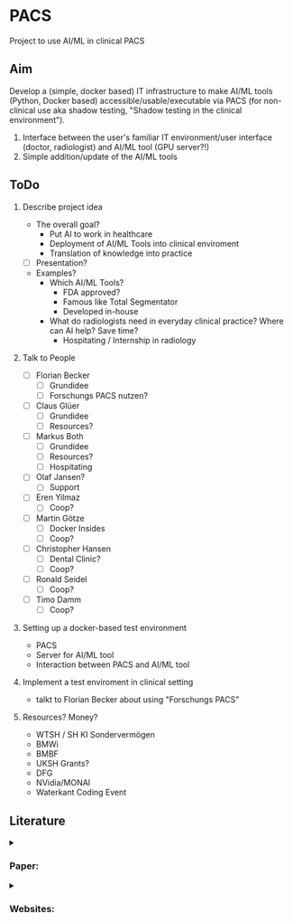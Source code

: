 # PACS
Project to use AI/ML in clinical PACS

## Aim
Develop a (simple, docker based) IT infrastructure to make AI/ML tools (Python, Docker based) accessible/usable/executable via PACS (for non-clinical use aka shadow testing, "Shadow testing in the clinical environment").
1. Interface between the user's familiar IT environment/user interface (doctor, radiologist) and AI/ML tool (GPU server?!)
2. Simple addition/update of the AI/ML tools

## ToDo

1. Describe project idea
   - The overall goal?
     - Put AI to work in healthcare
     - Deployment of AI/ML Tools into clinical enviroment
     - Translation of knowledge into practice
   - [ ] Presentation?
   - Examples?
     - Which AI/ML Tools?
       - FDA approved?
       - Famous like Total Segmentator
       - Developed in-house
     - What do radiologists need in everyday clinical practice? Where can AI help? Save time?
       - Hospitating / Internship in radiology

3. Talk to People
   - [ ] Florian Becker
     - [ ] Grundidee
     - [ ] Forschungs PACS nutzen? 
   - [ ] Claus Glüer
     - [ ] Grundidee
     - [ ] Resources?
   - [ ] Markus Both
     - [ ]  Grundidee
     - [ ]  Resources?
     - [ ]  Hospitating
   - [ ] Olaf Jansen?
     - [ ] Support 
   - [ ] Eren Yilmaz
     - [ ] Coop?
   - [ ] Martin Götze
     - [ ] Docker Insides
     - [ ] Coop?
   - [ ] Christopher Hansen
     - [ ] Dental Clinic?
     - [ ] Coop?
   - [ ] Ronald Seidel
     - [ ] Coop?
   - [ ] Timo Damm
     - [ ] Coop?

3. Setting up a docker-based test environment
   - PACS
   - Server for AI/ML tool
   - Interaction between PACS and AI/ML tool
4. Implement a test enviroment in clinical setting
   - talkt to Florian Becker about using "Forschungs PACS"

5. Resources? Money?
   - WTSH / SH KI Sondervermögen
   - BMWi
   - BMBF
   - UKSH Grants?
   - DFG
   - NVidia/MONAI
   - Waterkant Coding Event

## Literature
<details>
<summary><h3>Paper:</h3></summary>
  
#### vastc
- https://www.ncbi.nlm.nih.gov/pmc/articles/PMC10637622/
  - https://github.com/vastc/vastc/tree/master
#### Other
- https://www.ncbi.nlm.nih.gov/pmc/articles/PMC7012173/
- https://medium.com/@hbjenssen/creating-a-segmentation-tool-that-radiologists-love-6e0a5de02f17

</details>

<details>
<summary><h3>Websites:</h3></summary>

#### PACS

##### **ORTHANC**
- **https://www.orthanc-server.com/download.php # ORTHANC**
  - https://discourse.orthanc-server.org/t/orthanc-docker-images-on-arm-64-architecture-solution-found/4084/4
  - https://www.web3.lu/orthanc-raspberry-pi/
  - https://medium.com/@elniak/orthanc-revolutionizing-medical-imaging-with-open-source-innovation-ffd07f385a14
  - https://github.com/orthanc-server
  - https://pypi.org/project/pyorthanc/
###### Docker
- http://192.168.178.64:8042/app/explorer.html
##### **DCM4CHE**
- **https://web.dcm4che.org/links  # DCM4CHE**
  - https://dcm4che.atlassian.net/wiki/spaces/d2/pages/1835025/dcmsnd
  - https://github.com/dcm4che/dcm4chee-arc-light/wiki/Run-minimum-set-of-archive-services-on-a-single-host
###### Docker
- https://192.168.178.64:8080/dcm4chee-arc
##### Alternative
- https://www.medfloss.org/taxonomy/term/84 # Collection of Open Source PACS
- https://image-systems.biz/products/free-dicom-pacs-tools/
- https://www.bmd-software.com/news/ai-segmentations-in-pacscenter-viewer/

#### DICOM
- **https://dicom.offis.de/dcmtk.php.en DCMTK**
  - https://support.dcmtk.org/docs/dcmsend.html 
- https://github.com/starviewer-medical/starviewer
</details>
